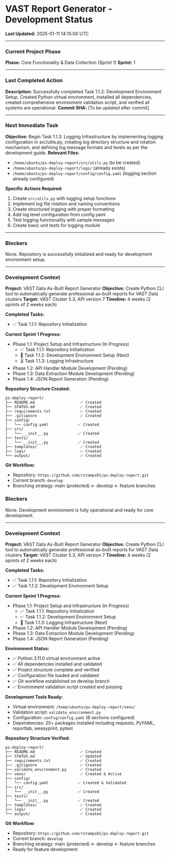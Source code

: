 # VAST Report Generator - Development Status

**Last Updated:** 2025-01-11 14:15:00 UTC

---

### Current Project Phase

**Phase:** Core Functionality & Data Collection (Sprint 1)
**Sprint:** 1

---

### Last Completed Action

**Description:** Successfully completed Task 1.1.2: Development Environment Setup. Created Python virtual environment, installed all dependencies, created comprehensive environment validation script, and verified all systems are operational.
**Commit SHA:** [To be updated after commit]

---

### Next Immediate Task

**Objective:** Begin Task 1.1.3: Logging Infrastructure by implementing logging configuration in src/utils.py, creating log directory structure and rotation mechanism, and defining log message formats and levels as per the development guide.
**Relevant Files:**
- `/home/ubuntu/ps-deploy-report/src/utils.py` (to be created)
- `/home/ubuntu/ps-deploy-report/logs/` (already exists)
- `/home/ubuntu/ps-deploy-report/config/config.yaml` (logging section already configured)

**Specific Actions Required:**
1. Create `src/utils.py` with logging setup functions
2. Implement log file rotation and naming conventions
3. Create structured logging with proper formatting
4. Add log level configuration from config.yaml
5. Test logging functionality with sample messages
6. Create basic unit tests for logging module

---

### Blockers

None. Repository is successfully initialized and ready for development environment setup.

---

### Development Context

**Project:** VAST Data As-Built Report Generator
**Objective:** Create Python CLI tool to automatically generate professional as-built reports for VAST Data clusters
**Target:** VAST Cluster 5.3, API version 7
**Timeline:** 4 weeks (2 sprints of 2 weeks each)

**Completed Tasks:**
- ✅ Task 1.1.1: Repository Initialization

**Current Sprint 1 Progress:**
- Phase 1.1: Project Setup and Infrastructure (In Progress)
  - ✅ Task 1.1.1: Repository Initialization
  - 🔄 Task 1.1.2: Development Environment Setup (Next)
  - ⏳ Task 1.1.3: Logging Infrastructure
- Phase 1.2: API Handler Module Development (Pending)
- Phase 1.3: Data Extraction Module Development (Pending)
- Phase 1.4: JSON Report Generation (Pending)

**Repository Structure Created:**
```
ps-deploy-report/
├── README.md                    ✅ Created
├── STATUS.md                    ✅ Created
├── requirements.txt             ✅ Created
├── .gitignore                   ✅ Created
├── config/
│   └── config.yaml             ✅ Created
├── src/
│   └── __init__.py             ✅ Created
├── tests/
│   └── __init__.py             ✅ Created
├── templates/                   ✅ Created
├── logs/                        ✅ Created
└── output/                      ✅ Created
```

**Git Workflow:**
- Repository: `https://github.com/rstamps01/ps-deploy-report.git`
- Current branch: `develop`
- Branching strategy: main (protected) ← develop ← feature branches


### Blockers

None. Development environment is fully operational and ready for core development.

---

### Development Context

**Project:** VAST Data As-Built Report Generator
**Objective:** Create Python CLI tool to automatically generate professional as-built reports for VAST Data clusters
**Target:** VAST Cluster 5.3, API version 7
**Timeline:** 4 weeks (2 sprints of 2 weeks each)

**Completed Tasks:**
- ✅ Task 1.1.1: Repository Initialization
- ✅ Task 1.1.2: Development Environment Setup

**Current Sprint 1 Progress:**
- Phase 1.1: Project Setup and Infrastructure (In Progress)
  - ✅ Task 1.1.1: Repository Initialization
  - ✅ Task 1.1.2: Development Environment Setup
  - 🔄 Task 1.1.3: Logging Infrastructure (Next)
- Phase 1.2: API Handler Module Development (Pending)
- Phase 1.3: Data Extraction Module Development (Pending)
- Phase 1.4: JSON Report Generation (Pending)

**Environment Status:**
- ✅ Python 3.11.0 virtual environment active
- ✅ All dependencies installed and validated
- ✅ Project structure complete and verified
- ✅ Configuration file loaded and validated
- ✅ Git workflow established on develop branch
- ✅ Environment validation script created and passing

**Development Tools Ready:**
- Virtual environment: `/home/ubuntu/ps-deploy-report/venv/`
- Validation script: `validate_environment.py`
- Configuration: `config/config.yaml` (6 sections configured)
- Dependencies: 20+ packages installed including requests, PyYAML, reportlab, weasyprint, pytest

**Repository Structure Verified:**
```
ps-deploy-report/
├── README.md                    ✅ Created
├── STATUS.md                    ✅ Updated
├── requirements.txt             ✅ Created
├── .gitignore                   ✅ Created
├── validate_environment.py      ✅ Created
├── venv/                        ✅ Created & Active
├── config/
│   └── config.yaml             ✅ Created & Validated
├── src/
│   └── __init__.py             ✅ Created
├── tests/
│   └── __init__.py             ✅ Created
├── templates/                   ✅ Created
├── logs/                        ✅ Created
└── output/                      ✅ Created
```

**Git Workflow:**
- Repository: `https://github.com/rstamps01/ps-deploy-report.git`
- Current branch: `develop`
- Branching strategy: main (protected) ← develop ← feature branches
- Ready for feature development

